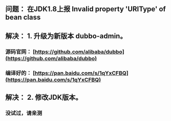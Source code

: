 
## 问题： 在JDK1.8上报 Invalid property 'URIType' of bean class

## 解决： 1. 升级为新版本 dubbo-admin。

### 源码官网： [https://github.com/alibaba/dubbo](https://github.com/alibaba/dubbo)

### 编译好的： [https://pan.baidu.com/s/1qYxCFBQ](https://pan.baidu.com/s/1qYxCFBQ)

## 解决： 2. 修改JDK版本。

### 没试过，请亲测
